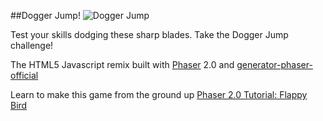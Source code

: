 ##Dogger Jump!
<img src="https://hashdog.io/img/dogger-jump.png" title="Dogger Jump">

Test your skills dodging these sharp blades. Take the Dogger Jump challenge!

The HTML5 Javascript remix built with [Phaser](http://phaser.io) 2.0 and [generator-phaser-official](http://github.com/codevinsky/generator-phaser-official)


Learn to make this game from the ground up
[Phaser 2.0 Tutorial: Flappy Bird](http://codevinsky.ghost.io/phaser-2-0-tutorial-flappy-bird-part-1/)
